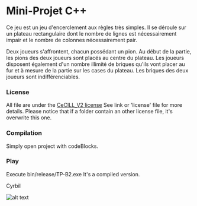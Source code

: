 # Mini-Projet C++

Ce jeu est un jeu d'encerclement aux règles très simples. Il se déroule sur un plateau rectangulaire dont le nombre de lignes est nécessairement impair et le nombre de colonnes nécessairement pair.

Deux joueurs s'affrontent, chacun possédant un pion. Au début de la partie, les pions des deux joueurs sont placés au centre du plateau. Les joueurs disposent également d'un nombre illimité de briques qu'ils vont placer au fur et à mesure de la partie sur les cases du plateau. Les briques des deux joueurs sont indifférenciables.


### License
All file are under the [CeCILL_V2 license](http://www.cecill.info/licences/Licence_CeCILL_V2-en.txt)
See link or 'license' file for more details.
Please notice that if a folder contain an other license file, it's overwrite this one.

### Compilation
Simply open project with codeBlocks.

### Play
Execute bin/release/TP-B2.exe
It's a compiled version.


Cyrbil

![alt text](http://www.gravatar.com/avatar/67d04ae3dfdf060c4a2fa2dfea9b6b22.png?s=500 "Cyrbil")